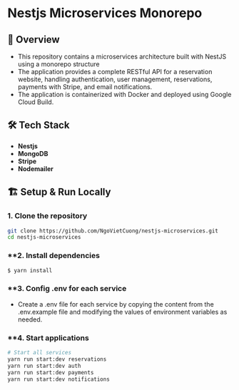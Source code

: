 # Nestjs Microservices Monorepo

## 📌 Overview
- This repository contains a microservices architecture built with NestJS using a monorepo structure
- The application provides a complete RESTful API for a reservation website, handling authentication, user management, reservations, payments with Stripe, and email notifications. 
- The application is containerized with Docker and deployed using Google Cloud Build.

## 🛠️ Tech Stack
- **Nestjs**
- **MongoDB**
- **Stripe**
- **Nodemailer**

## 🏗️ Setup & Run Locally

### **1. Clone the repository**
```sh
git clone https://github.com/NgoVietCuong/nestjs-microservices.git
cd nestjs-microservices
```
### **2. Install dependencies
```bash
$ yarn install
```

### **3. Config .env for each service
- Create a .env file for each service by copying the content from the .env.example file and modifying the values of environment variables as needed.

### **4. Start applications
```bash
# Start all services
yarn run start:dev reservations
yarn run start:dev auth
yarn run start:dev payments
yarn run start:dev notifications
```